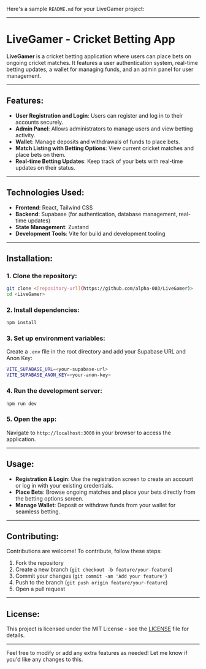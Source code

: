 Here's a sample `README.md` for your LiveGamer project:

---

# LiveGamer - Cricket Betting App

**LiveGamer** is a cricket betting application where users can place bets on ongoing cricket matches. It features a user authentication system, real-time betting updates, a wallet for managing funds, and an admin panel for user management.

---

## Features:

- **User Registration and Login**: Users can register and log in to their accounts securely.
- **Admin Panel**: Allows administrators to manage users and view betting activity.
- **Wallet**: Manage deposits and withdrawals of funds to place bets.
- **Match Listing with Betting Options**: View current cricket matches and place bets on them.
- **Real-time Betting Updates**: Keep track of your bets with real-time updates on their status.

---

## Technologies Used:

- **Frontend**: React, Tailwind CSS
- **Backend**: Supabase (for authentication, database management, real-time updates)
- **State Management**: Zustand
- **Development Tools**: Vite for build and development tooling

---

## Installation:

### 1. Clone the repository:

```bash
git clone <[repository-url](https://github.com/alpha-003/LiveGamer)>
cd <LiveGamer>
```

### 2. Install dependencies:

```bash
npm install
```

### 3. Set up environment variables:

Create a `.env` file in the root directory and add your Supabase URL and Anon Key:

```bash
VITE_SUPABASE_URL=<your-supabase-url>
VITE_SUPABASE_ANON_KEY=<your-anon-key>
```

### 4. Run the development server:

```bash
npm run dev
```

### 5. Open the app:

Navigate to `http://localhost:3000` in your browser to access the application.

---

## Usage:

- **Registration & Login**: Use the registration screen to create an account or log in with your existing credentials.
- **Place Bets**: Browse ongoing matches and place your bets directly from the betting options screen.
- **Manage Wallet**: Deposit or withdraw funds from your wallet for seamless betting.

---

## Contributing:

Contributions are welcome! To contribute, follow these steps:

1. Fork the repository
2. Create a new branch (`git checkout -b feature/your-feature`)
3. Commit your changes (`git commit -am 'Add your feature'`)
4. Push to the branch (`git push origin feature/your-feature`)
5. Open a pull request

---

## License:

This project is licensed under the MIT License - see the [LICENSE](LICENSE) file for details.

---

Feel free to modify or add any extra features as needed! Let me know if you'd like any changes to this.
